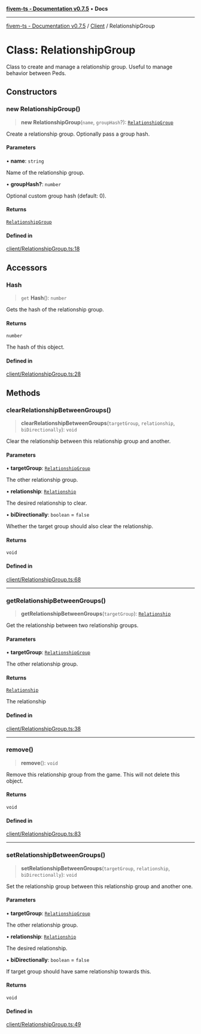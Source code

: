 [**fivem-ts - Documentation v0.7.5**](../../../README.md) • **Docs**

***

[fivem-ts - Documentation v0.7.5](../../../README.md) / [Client](../README.md) / RelationshipGroup

# Class: RelationshipGroup

Class to create and manage a relationship group. Useful to manage behavior between Peds.

## Constructors

### new RelationshipGroup()

> **new RelationshipGroup**(`name`, `groupHash`?): [`RelationshipGroup`](RelationshipGroup.md)

Create a relationship group. Optionally pass a group hash.

#### Parameters

• **name**: `string`

Name of the relationship group.

• **groupHash?**: `number`

Optional custom group hash (default: 0).

#### Returns

[`RelationshipGroup`](RelationshipGroup.md)

#### Defined in

[client/RelationshipGroup.ts:18](https://github.com/Purpose-Dev/fivem-ts/blob/main/src/client/RelationshipGroup.ts#L18)

## Accessors

### Hash

> `get` **Hash**(): `number`

Gets the hash of the relationship group.

#### Returns

`number`

The hash of this object.

#### Defined in

[client/RelationshipGroup.ts:28](https://github.com/Purpose-Dev/fivem-ts/blob/main/src/client/RelationshipGroup.ts#L28)

## Methods

### clearRelationshipBetweenGroups()

> **clearRelationshipBetweenGroups**(`targetGroup`, `relationship`, `biDirectionally`): `void`

Clear the relationship between this relationship group and another.

#### Parameters

• **targetGroup**: [`RelationshipGroup`](RelationshipGroup.md)

The other relationship group.

• **relationship**: [`Relationship`](../enumerations/Relationship.md)

The desired relationship to clear.

• **biDirectionally**: `boolean` = `false`

Whether the target group should also clear the relationship.

#### Returns

`void`

#### Defined in

[client/RelationshipGroup.ts:68](https://github.com/Purpose-Dev/fivem-ts/blob/main/src/client/RelationshipGroup.ts#L68)

***

### getRelationshipBetweenGroups()

> **getRelationshipBetweenGroups**(`targetGroup`): [`Relationship`](../enumerations/Relationship.md)

Get the relationship between two relationship groups.

#### Parameters

• **targetGroup**: [`RelationshipGroup`](RelationshipGroup.md)

The other relationship group.

#### Returns

[`Relationship`](../enumerations/Relationship.md)

The relationship

#### Defined in

[client/RelationshipGroup.ts:38](https://github.com/Purpose-Dev/fivem-ts/blob/main/src/client/RelationshipGroup.ts#L38)

***

### remove()

> **remove**(): `void`

Remove this relationship group from the game. This will not delete this object.

#### Returns

`void`

#### Defined in

[client/RelationshipGroup.ts:83](https://github.com/Purpose-Dev/fivem-ts/blob/main/src/client/RelationshipGroup.ts#L83)

***

### setRelationshipBetweenGroups()

> **setRelationshipBetweenGroups**(`targetGroup`, `relationship`, `biDirectionally`): `void`

Set the relationship group between this relationship group and another one.

#### Parameters

• **targetGroup**: [`RelationshipGroup`](RelationshipGroup.md)

The other relationship group.

• **relationship**: [`Relationship`](../enumerations/Relationship.md)

The desired relationship.

• **biDirectionally**: `boolean` = `false`

If target group should have same relationship towards this.

#### Returns

`void`

#### Defined in

[client/RelationshipGroup.ts:49](https://github.com/Purpose-Dev/fivem-ts/blob/main/src/client/RelationshipGroup.ts#L49)
